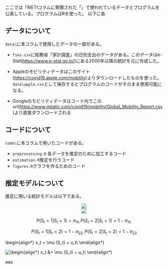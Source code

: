 ここでは「RIETIコラムに寄贈された「」で使われているデータとプログラムを公表している。プログラムはRを使った。
以下に各

## データについて
`data\`に本コラムで使用したデータの一部がある。

* `fies.csv`に総務省「家計調査」の日別支出のデータがある。このデータはe-Stat(https://www.e-stat.go.jp/)にある2000年以降の統計を元に作成した。

* Appleのモビリティデータはこのサイト(https://covid19.apple.com/mobility)よりダウンロードしたものを使った。`data\apple.csv`として保存するとプログラムのコードがそのまま使用可能になる。
* Googleのモビリティデータはコード内でこのurl(https://www.gstatic.com/covid19/mobility/Global_Mobility_Report.csv)より直接ダウンロードされる

## コードについて
`code\`に本コラムで用いたコードがある。
* `preprocessing.R`
各データを推定のために加工するコード
* `estimation.R`推定を行うコード
* `figures.R`グラフを作るためのコード


## 推定モデルについて

推定に用いる統計モデルは以下である。

<!-- $$
x_t = \mu (S_t) + u_t
$$ --> 

<div align="center"><img style="background: white;" src="https://render.githubusercontent.com/render/math?math=x_t%20%3D%20%5Cmu%20(S_t)%20%2B%20u_t%0D"></div>

<!-- $$
\mu (1) = a, \mu(2) = b,
$$ --> 

<div align="center"><img style="background: white;" src="https://render.githubusercontent.com/render/math?math=%5Cmu%20(1)%20%3D%20a%2C%20%5Cmu(2)%20%3D%20b%2C%0D"></div>

$$
P(S_t=1|S_t=1) = \pi_{11}, P(S_t=2|S_t=1) = 1-\pi_{11},$$ 

$$
P(S_t=1|S_t=2) = 1-\pi_{22}, P(S_t=2|S_t=2) = 1-\pi_{22}
$$

\begin{align*}
x_t = \mu (S_t) + u_t\\
\end{align*}

![\begin{align*}
x_t &= \mu (S_t) + u_t\\
\end{align*}](https://render.githubusercontent.com/render/math?math=%5Cdisplaystyle+%5Cbegin%7Balign%2A%7D%0Ax_t+%26%3D+%5Cmu+%28S_t%29+%2B+u_t%5C%5C%0A%5Cend%7Balign%2A%7D)

aaa


